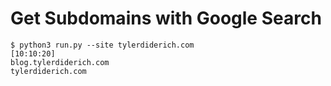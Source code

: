 # Get Subdomains with Google Search

```shell
$ python3 run.py --site tylerdiderich.com                                                                                  [10:10:20]
blog.tylerdiderich.com
tylerdiderich.com
```
